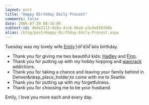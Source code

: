 ```yaml
---
layout: post
title: "Happy Birthday Emily Provost"
comments: false
date: 2006-07-20 08:16:00
subtext-id: d8de2113-de8a-4ccb-96a6-e3c0e650f66b
alias: /blog/post/Happy-Birthday-Emily-Provost.aspx
---
```



Tuesday was my lovely wife [Emily](http://blogs.provost.org/emily)├óΓé¼Γäós birthday.

  * Thank you for giving me two beautiful kids: [Hadley](http://blogs.provost.org/emily/archive/2006/03/07/11986.aspx) and [Finn](http://blogs.provost.org/emily/archive/2005/07/08/5633.aspx). 
  * Thank you for putting up with my hobby hopping and [warcrack](http://blogs.provost.org/peter/archive/2006/04/07/13252.aspx) addictions. 
  * Thank you for taking a chance and leaving your family behind in Denver&nbsp_place_holder;to come with me to Seattle. 
  * Thank you for putting up with my forgetfulness. 
  * Thank you for choosing me to be your husband.

Emily, I love you more each and every day.
